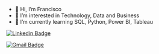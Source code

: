 - 👋 Hi, I’m Francisco
- 👀 I’m interested in Technology, Data and Business
- 🌱 I’m currently learning SQL, Python, Power BI, Tableau

[![Linkedin Badge](https://img.shields.io/badge/-Follow_Me-blue?style=for-the-badge&logo=Linkedin&logoColor=white&link=https://www.linkedin.com/in/fran-morales////)](https://www.linkedin.com/in/fran-morales/)


[![Gmail Badge](https://img.shields.io/badge/-Contact_Me-d44638?style=for-the-badge&logo=Gmail&logoColor=white&link=mailto:franmoralesmdp@gmail)](mailto:franmoralesmdp@gmail.com)
<!---
morales-francisco/morales-francisco is a ✨ special ✨ repository because its `README.md` (this file) appears on your GitHub profile.
You can click the Preview link to take a look at your changes.
--->
